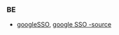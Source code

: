 ### BE

- [googleSSO](http://jeonghwan-kim.github.io/passport-google-oauth-%EA%B5%AC%EA%B8%80-%EC%9D%B8%EC%A6%9D-%EB%AA%A8%EB%93%88/), [google SSO -source](https://massivcode.com/9)
